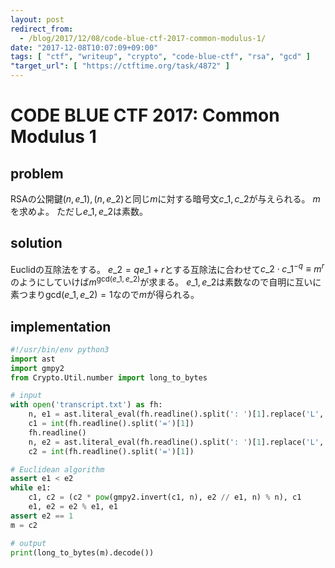 ```yaml
---
layout: post
redirect_from:
  - /blog/2017/12/08/code-blue-ctf-2017-common-modulus-1/
date: "2017-12-08T10:07:09+09:00"
tags: [ "ctf", "writeup", "crypto", "code-blue-ctf", "rsa", "gcd" ]
"target_url": [ "https://ctftime.org/task/4872" ]
---
```


# CODE BLUE CTF 2017: Common Modulus 1

## problem

RSAの公開鍵$(n, e\_1), (n, e\_2)$と同じ$m$に対する暗号文$c\_1, c\_2$が与えられる。
$m$を求めよ。
ただし$e\_1, e\_2$は素数。

## solution

Euclidの互除法をする。
$e\_2 = qe\_1 + r$とする互除法に合わせて$c\_2 \cdot c\_1^{- q} \equiv m^r$のようにしていけば$m^{\mathrm{gcd}(e\_1, e\_2)}$が求まる。
$e\_1, e\_2$は素数なので自明に互いに素つまり$\mathrm{gcd}(e\_1, e\_2) = 1$なので$m$が得られる。

## implementation

``` python
#!/usr/bin/env python3
import ast
import gmpy2
from Crypto.Util.number import long_to_bytes

# input
with open('transcript.txt') as fh:
    n, e1 = ast.literal_eval(fh.readline().split(': ')[1].replace('L', ''))
    c1 = int(fh.readline().split('=')[1])
    fh.readline()
    n, e2 = ast.literal_eval(fh.readline().split(': ')[1].replace('L', ''))
    c2 = int(fh.readline().split('=')[1])

# Euclidean algorithm
assert e1 < e2
while e1:
    c1, c2 = (c2 * pow(gmpy2.invert(c1, n), e2 // e1, n) % n), c1
    e1, e2 = e2 % e1, e1
assert e2 == 1
m = c2

# output
print(long_to_bytes(m).decode())
```
